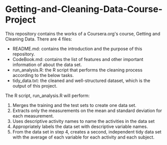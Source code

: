 # Getting-and-Cleaning-Data-Course-Project

This repository contains the works of a Coursera.org's course, Getting and Cleaning Data. There are 4 files:
<ul>
  <li> README.md: contains the introduction and the purpose of this repository.</li>
  <li> CodeBook.md: contains the list of features and other important information of about the data set.</li>
  <li> run_analysis.R: the R script that performs the cleaning process according to the below tasks.</li>
  <li> tidy_data.txt: the cleaned and well-structured dataset, which is the output of this project.</li>
</ul>

The R script, run_analysis.R will perform:

1. Merges the training and the test sets to create one data set.
2. Extracts only the measurements on the mean and standard deviation for each measurement.
3. Uses descriptive activity names to name the activities in the data set
4. Appropriately labels the data set with descriptive variable names.
5. From the data set in step 4, creates a second, independent tidy data set with the average of each variable for each activity and each subject.
